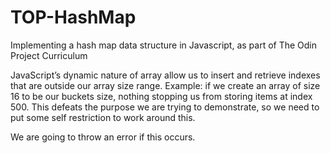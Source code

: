 # TOP-HashMap
Implementing a hash map data structure in Javascript, as part of The Odin Project Curriculum

JavaScript’s dynamic nature of array allow us to insert and retrieve indexes that are outside our array size range. Example: if we create an array of size 16 to be our buckets size, nothing stopping us from storing items at index 500. This defeats the purpose we are trying to demonstrate, so we need to put some self restriction to work around this.

We are going to throw an error if this occurs.
